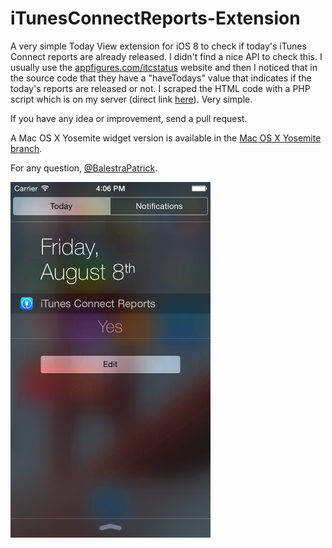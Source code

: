 iTunesConnectReports-Extension
==============================

A very simple Today View extension for iOS 8 to check if today's iTunes Connect reports are already released.
I didn't find a nice API to check this. I usually use the <a href="http://www.appfigures.com/itcstatus" target="_blank">appfigures.com/itcstatus</a> website and then I noticed that in the source code that they have a "haveTodays" value that indicates if the today's reports are released or not. I scraped the HTML code with a PHP script which is on my server (direct link <a href="http://www.patrickbalestra.com/iTC">here</a>). Very simple.

If you have any idea or improvement, send a pull request.

A Mac OS X Yosemite widget version is available in the <a href="http://github.com/BalestraPatrick/iTunesConnectReports-Extension/mac">Mac OS X Yosemite branch</a>.

For any question, <a href="http://twitter.com/BalestraPatrick" target="_blank">@BalestraPatrick</a>.

<img src="Screenshot.png" width="320px">
